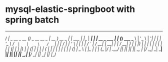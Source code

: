 # mysql-elastic-springboot with spring batch

 ____                   _                     ____            _            _         _____   _                 _     _        
 / ___|   _ __    _ __  (_)  _ __     __ _    | __ )    __ _  | |_    ___  | |__     | ____| | |   __ _   ___  | |_  (_)   ___ 
 \___ \  | '_ \  | '__| | | | '_ \   / _` |   |  _ \   / _` | | __|  / __| | '_ \    |  _|   | |  / _` | / __| | __| | |  / __|
  ___) | | |_) | | |    | | | | | | | (_| |   | |_) | | (_| | | |_  | (__  | | | |   | |___  | | | (_| | \__ \ | |_  | | | (__ 
 |____/  | .__/  |_|    |_| |_| |_|  \__, |   |____/   \__,_|  \__|  \___| |_| |_|   |_____| |_|  \__,_| |___/  \__| |_|  \___|
         |_|                         |___/                                                                                     

